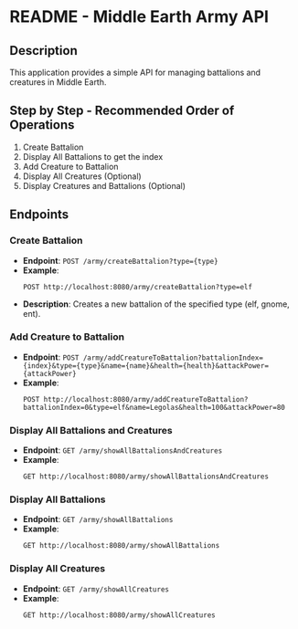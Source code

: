 # README - Middle Earth Army API

## Description
This application provides a simple API for managing battalions and creatures in Middle Earth.

## Step by Step - Recommended Order of Operations

1. Create Battalion
2. Display All Battalions to get the index
3. Add Creature to Battalion
4. Display All Creatures (Optional)
5. Display Creatures and Battalions (Optional)

## Endpoints

### Create Battalion
- **Endpoint**: `POST /army/createBattalion?type={type}`
- **Example**: 
  ```
  POST http://localhost:8080/army/createBattalion?type=elf
  ```
- **Description**: Creates a new battalion of the specified type (elf, gnome, ent).

### Add Creature to Battalion
- **Endpoint**: `POST /army/addCreatureToBattalion?battalionIndex={index}&type={type}&name={name}&health={health}&attackPower={attackPower}`
- **Example**: 
  ```
  POST http://localhost:8080/army/addCreatureToBattalion?battalionIndex=0&type=elf&name=Legolas&health=100&attackPower=80
  ```

### Display All Battalions and Creatures
- **Endpoint**: `GET /army/showAllBattalionsAndCreatures`
- **Example**: 
  ```
  GET http://localhost:8080/army/showAllBattalionsAndCreatures
  ```

### Display All Battalions
- **Endpoint**: `GET /army/showAllBattalions`
- **Example**: 
  ```
  GET http://localhost:8080/army/showAllBattalions
  ```

### Display All Creatures
- **Endpoint**: `GET /army/showAllCreatures`
- **Example**: 
  ```
  GET http://localhost:8080/army/showAllCreatures
  ```

